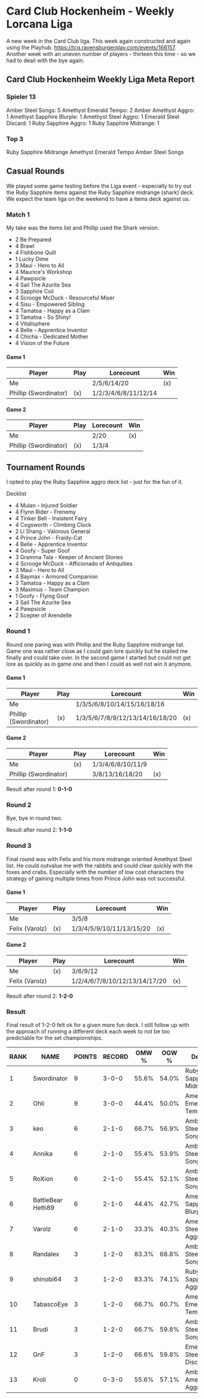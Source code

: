 # Card Club Hockenheim - Weekly Lorcana Liga

A new week in the Card Club liga. This week again constructed and again using the Playhub. https://tcg.ravensburgerplay.com/events/166157. Another week with an uneven number of players - thirteen this time - so we had to deail with the bye again.

## Card Club Hockenheim Weekly Liga Meta Report

### Spieler 13

Amber Steel Songs: 5
Amethyst Emerald Tempo: 2
Amber Amethyst Aggro: 1
Amethyst Sapphire Blurple: 1
Amethyst Steel Aggro: 1
Emerald Steel Discard: 1
Ruby Sapphire Aggro: 1
Ruby Sapphire Midrange: 1

### Top 3

Ruby Sapphire Midrange
Amethyst Emerald Tempo
Amber Steel Songs

## Casual Rounds

We played some game testing before the Liga event - especially to try out the Ruby Sapphire items against the Ruby Sapphire midrange (shark) deck. We expect the team liga on the weekend to have a items deck against us.

### Match 1

My take was the items list and Phillip used the Shark version.

- 2 Be Prepared
- 4 Brawl
- 4 Fishbone Quill
- 1 Lucky Dime
- 3 Maui - Hero to All
- 4 Maurice's Workshop
- 4 Pawpsicle
- 4 Sail The Azurite Sea
- 3 Sapphire Coil
- 4 Scrooge McDuck - Resourceful Miser
- 4 Sisu - Empowered Sibling
- 4 Tamatoa - Happy as a Clam
- 3 Tamatoa - So Shiny!
- 4 Vitalisphere
- 4 Belle - Apprentice Inventor
- 4 Chicha - Dedicated Mother
- 4 Vision of the Future

#### Game 1

| Player                | Play | Lorecount            | Win |
| --------------------- | ---- | -------------------- | --- |
| Me                    |      | 2/5/6/14/20          | (x) |
| Phillip (Swordinator) | (x)  | 1/2/3/4/6/8/11/12/14 |     |

#### Game 2

| Player                | Play | Lorecount | Win |
| --------------------- | ---- | --------- | --- |
| Me                    |      | 2/20      | (x) |
| Phillip (Swordinator) | (x)  | 1/3/4     |     |

## Tournament Rounds

I opted to play the Ruby Sapphire aggro deck list - just for the fun of it.

Decklist

- 4 Mulan - Injured Soldier
- 4 Flynn Rider - Frenemy
- 4 Tinker Bell - Insistent Fairy
- 4 Cogsworth - Climbing Clock
- 2 Li Shang - Valorous General
- 4 Prince John - Fraidy-Cat
- 4 Belle - Apprentice Inventor
- 4 Goofy - Super Goof
- 3 Gramma Tala - Keeper of Ancient Stories
- 4 Scrooge McDuck - Afficionado of Antiquities
- 3 Maui - Hero to All
- 4 Baymax - Armored Companion
- 3 Tamatoa - Happy as a Clam
- 3 Maximus - Team Champion
- 1 Goofy - Flying Goof
- 3 Sail The Azurite Sea
- 4 Pawpsicle
- 2 Scepter of Arendelle

### Round 1

Round one paring was with Phillip and the Ruby Sapphire midrange list. Game one was rather close as I could gain lore quickly but he stalled me finally and could take over. In the second game I started but could not get lore as quickly as in game one and then I could as well not win it anymore.

#### Game 1

| Player                | Play | Lorecount                       | Win |
| --------------------- | ---- | ------------------------------- | --- |
| Me                    |      | 1/3/5/6/8/10/14/15/16/18/16     |     |
| Phillip (Swordinator) | (x)  | 1/3/5/6/7/8/9/12/13/14/16/18/20 | (x) |

#### Game 2

| Player                | Play | Lorecount         | Win |
| --------------------- | ---- | ----------------- | --- |
| Me                    | (x)  | 1/3/4/6/8/10/11/9 |     |
| Phillip (Swordinator) |      | 3/8/13/16/18/20   | (x) |

Result after round 1: **0-1-0**

### Round 2

Bye, bye in round two.

Result after round 2: **1-1-0**

### Round 3

Final round was with Felix and his more midrange oriented Amethyst Steel list. He could outvalue me with the rabbits and could clear quickly with the foxes and crabs. Especially with the number of low cost characters the strategy of gaining multiple times from Prince John was not successful.

#### Game 1

| Player         | Play | Lorecount                | Win |
| -------------- | ---- | ------------------------ | --- |
| Me             |      | 3/5/8                    |     |
| Felix (Varolz) | (x)  | 1/3/4/5/9/10/11/13/15/20 | (x) |

#### Game 2

| Player         | Play | Lorecount                     | Win |
| -------------- | ---- | ----------------------------- | --- |
| Me             | (x)  | 3/6/9/12                      |     |
| Felix (Varolz) |      | 1/2/4/6/7/8/10/12/13/14/17/20 | (x) |

Result after round 2: **1-2-0**

### Result

Final result of 1-2-0 felt ok for a given more fun deck. I still follow up with the approach of running a different deck each week to not be too predictable for the set championships.

| RANK | NAME               | POINTS | RECORD | OMW % | OGW % | Deck                      |
| ---- | ------------------ | ------ | ------ | ----- | ----- | ------------------------- |
| 1    | Swordinator        | 9      | 3-0-0  | 55.6% | 54.0% | Ruby Sapphire Midrange    |
| 2    | Ohli               | 9      | 3-0-0  | 44.4% | 50.0% | Amethyst Emerald Tempo    |
| 3    | keo                | 6      | 2-1-0  | 66.7% | 56.9% | Amber Steel Songs         |
| 4    | Annika             | 6      | 2-1-0  | 55.4% | 53.9% | Amber Steel Songs         |
| 5    | RoXion             | 6      | 2-1-0  | 55.4% | 52.1% | Amber Steel Songs         |
| 6    | BattleBear Hetti89 | 6      | 2-1-0  | 44.4% | 42.7% | Amethyst Sapphire Blurple |
| 7    | Varolz             | 6      | 2-1-0  | 33.3% | 40.3% | Amethyst Steel Aggro      |
| 8    | Randalex           | 3      | 1-2-0  | 83.3% | 68.8% | Amber Steel Songs         |
| 9    | shinobi64          | 3      | 1-2-0  | 83.3% | 74.1% | Ruby Sapphire Aggro       |
| 10   | TabascoEye         | 3      | 1-2-0  | 66.7% | 60.7% | Amethyst Emerald Tempo    |
| 11   | Brudi              | 3      | 1-2-0  | 66.7% | 59.8% | Amber Steel Songs         |
| 12   | GnF                | 3      | 1-2-0  | 66.6% | 59.8% | Emerald Steel Discard     |
| 13   | Kroli              | 0      | 0-3-0  | 55.6% | 57.1% | Amber Amethyst Aggro      |
